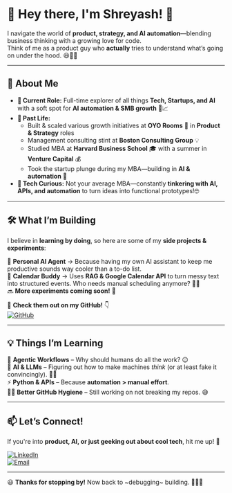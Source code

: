 # 👋 Hey there, I'm Shreyash! 🚀  

I navigate the world of **product, strategy, and AI automation**—blending business thinking with a growing love for code.  
Think of me as a product guy who **actually** tries to understand what’s going on under the hood. 😆👨‍💻  

---

## 🚀 About Me  
- **📍 Current Role:** Full-time explorer of all things **Tech, Startups, and AI** with a soft spot for **AI automation & SMB growth** 🤖📈  
- **💼 Past Life:**  
  - Built & scaled various growth initiatives at **OYO Rooms** 🏨 in **Product & Strategy** roles  
  - Management consulting stint at **Boston Consulting Group** 💡  
  - Studied MBA at **Harvard Business School** 🎓 with a summer in **Venture Capital** 💰  
  - Took the startup plunge during my MBA—building in **AI & automation** 🤯  
- **🔧 Tech Curious:** Not your average MBA—constantly **tinkering with AI, APIs, and automation** to turn ideas into functional prototypes!🤓  

---

## 🛠 What I’m Building  
I believe in **learning by doing**, so here are some of my **side projects & experiments**:  

🤖 **Personal AI Agent** → Because having my own AI assistant to keep me productive sounds way cooler than a to-do list.   
📅 **Calendar Buddy** → Uses **RAG & Google Calendar API** to turn messy text into structured events. Who needs manual scheduling anymore? 📅🚀  
🔜 **More experiments coming soon!** 👀  

📌 **Check them out on my GitHub!** 👇  
[![GitHub](https://img.shields.io/badge/GitHub-000?style=for-the-badge&logo=github)](https://github.com/21shreyash)  

---

## 💡 Things I’m Learning  
🦾 **Agentic Workflows** – Why should humans do all the work? 😉  
🧠 **AI & LLMs** – Figuring out how to make machines *think* (or at least fake it convincingly). 🤖💬  
⚡ **Python & APIs** – Because **automation > manual effort**.   
👨‍💻 **Better GitHub Hygiene** – Still working on not breaking my repos. 😅  

---

## 📫 Let’s Connect!  
If you're into **product, AI, or just geeking out about cool tech**, hit me up! 🚀  

[![LinkedIn](https://img.shields.io/badge/LinkedIn-0A66C2?style=for-the-badge&logo=linkedin&logoColor=white)](https://www.linkedin.com/in/shreyash-gupta)  
[![Email](https://img.shields.io/badge/Email-D14836?style=for-the-badge&logo=gmail&logoColor=white)](mailto:21shreyash@gmail.com)  

---

😃 **Thanks for stopping by!** Now back to ~debugging~ building. 🧑‍💻🐛  
